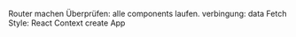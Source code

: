 Router machen
Überprüfen: alle components laufen. 
verbingung: data Fetch
Style: React
Context create App